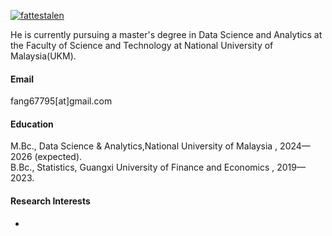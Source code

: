 

[![fattestalen](https://img.shields.io/badge/fattestalen-github-blue?logo=github)](https://github.com/Fattestalen)

He is currently pursuing a master's degree in Data Science and Analytics at the Faculty of Science and Technology at National University of Malaysia(UKM).

#### Email
fang67795[at]gmail.com

#### Education
M.Bc., Data Science & Analytics,National University of Malaysia , 2024—2026 (expected).\
B.Bc., Statistics, Guangxi University of Finance and Economics , 2019—2023.

#### Research Interests
-

